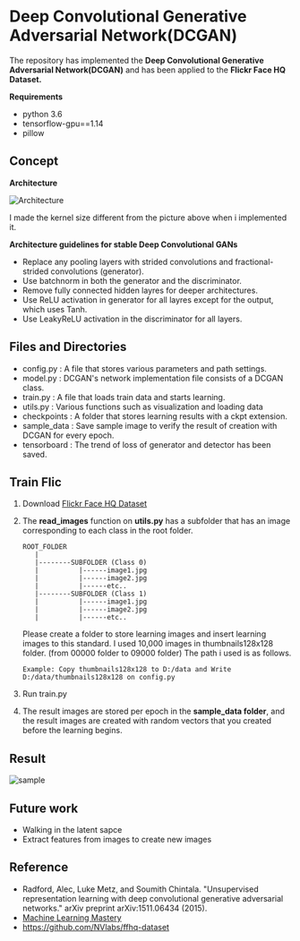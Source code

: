 # Deep Convolutional Generative Adversarial Network(DCGAN)
The repository has implemented the **Deep Convolutional Generative Adversarial Network(DCGAN)** and has been applied to the **Flickr Face HQ Dataset.**   

**Requirements**
* python 3.6   
* tensorflow-gpu==1.14   
* pillow   
   
## Concept
**Architecture**

![Architecture](https://user-images.githubusercontent.com/11286586/76143166-761bbe00-60b8-11ea-8317-dd601bec5c09.png)

I made the kernel size different from the picture above when i implemented it.

**Architecture guidelines for stable Deep Convolutional GANs**
* Replace any pooling layers with strided convolutions and fractional-strided convolutions (generator).   
* Use batchnorm in both the generator and the discriminator.   
* Remove fully connected hidden layres for deeper architectures.   
* Use ReLU activation in generator for all layres except for the output, which uses Tanh.   
* Use LeakyReLU activation in the discriminator for all layers.   

## Files and Directories
* config.py : A file that stores various parameters and path settings.
* model.py : DCGAN's network implementation file consists of a DCGAN class.
* train.py : A file that loads train data and starts learning.
* utils.py : Various functions such as visualization and loading data
* checkpoints : A folder that stores learning results with a ckpt extension.
* sample_data :  Save sample image to verify the result of creation with DCGAN for every epoch.
* tensorboard : The trend of loss of generator and detector has been saved.
   
## Train Flic
1. Download [Flickr Face HQ Dataset](https://github.com/NVlabs/ffhq-dataset)
2. The **read_images** function on **utils.py** has a subfolder that has an image corresponding to each class in the root folder.   
   ```
   ROOT_FOLDER
      |   
      |--------SUBFOLDER (Class 0)   
      |          |------image1.jpg   
      |          |------image2.jpg   
      |          |------etc..   
      |--------SUBFOLDER (Class 1)   
      |          |------image1.jpg   
      |          |------image2.jpg   
      |          |------etc..
   ```
      
   Please create a folder to store learning images and insert learning images to this standard. I used 10,000 images in thumbnails128x128 folder. (from 00000 folder to 09000 folder)
   The path i used is as follows.
   ```
   Example: Copy thumbnails128x128 to D:/data and Write D:/data/thumbnails128x128 on config.py
   ```
3. Run train.py
4. The result images are stored per epoch in the **sample_data folder**, and the result images are created with random vectors that you created before the learning begins.
 
## Result
![sample](https://user-images.githubusercontent.com/11286586/76157469-82e9f180-614c-11ea-96bb-bc3ebbbad92a.gif)


## Future work
* Walking in the latent sapce
* Extract features from images to create new images

## Reference
* Radford, Alec, Luke Metz, and Soumith Chintala. "Unsupervised representation learning with deep convolutional generative adversarial networks." arXiv preprint arXiv:1511.06434 (2015).
* [Machine Learning Mastery](https://machinelearningmastery.com/how-to-interpolate-and-perform-vector-arithmetic-with-faces-using-a-generative-adversarial-network/)
* https://github.com/NVlabs/ffhq-dataset
